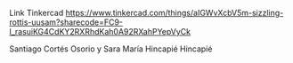 Link Tinkercad
https://www.tinkercad.com/things/aIGWvXcbV5m-sizzling-rottis-uusam?sharecode=FC9-l_rasuiKG4CdKY2RXRhdKah0A92RXahPYepVyCk

Santiago Cortés Osorio y Sara María Hincapié Hincapié
